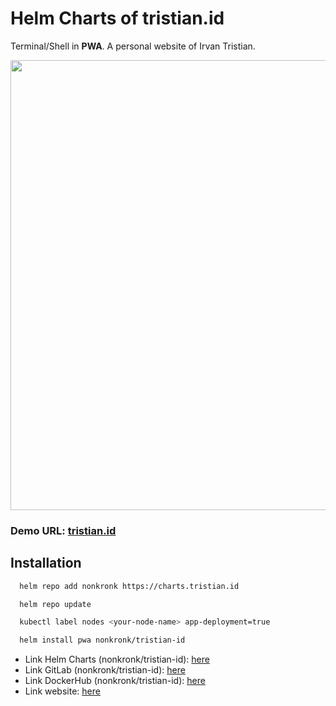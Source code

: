 # Helm Charts of tristian.id

Terminal/Shell in **PWA**.
A personal website of Irvan Tristian.

<img src="https://user-images.githubusercontent.com/29120359/171320595-a37086b8-163c-4bb6-803d-5932f5067ee6.png" width="720">


### Demo URL: [tristian.id](https://tristian.id)

## Installation


```bash
  helm repo add nonkronk https://charts.tristian.id
```

```bash
  helm repo update
```

```bash
  kubectl label nodes <your-node-name> app-deployment=true
```

```bash
  helm install pwa nonkronk/tristian-id
```

- Link Helm Charts (nonkronk/tristian-id): [here](https://artifacthub.io/packages/helm/nonkronk/tristian-id)
- Link GitLab (nonkronk/tristian-id): [here](https://git.tristian.id/nonkronk/tristian-id-helm)
- Link DockerHub (nonkronk/tristian-id): [here](https://hub.docker.com/repository/docker/nonkronk/tristian-id)
- Link website: [here](https://tristian.id)

